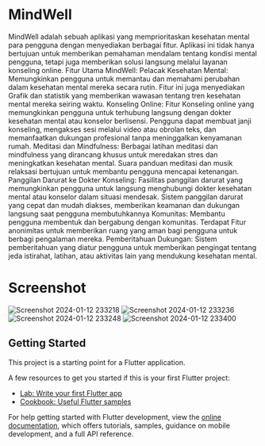 # MindWell

MindWell adalah sebuah aplikasi yang memprioritaskan kesehatan mental para pengguna dengan menyediakan berbagai fitur. Aplikasi ini tidak hanya bertujuan untuk memberikan pemahaman mendalam tentang kondisi mental pengguna, tetapi juga memberikan solusi langsung melalui layanan konseling online. Fitur Utama MindWell: Pelacak Kesehatan Mental: Memungkinkan pengguna untuk memantau dan memahami perubahan dalam kesehatan mental mereka secara rutin. Fitur ini juga menyediakan Grafik dan statistik yang memberikan wawasan tentang tren kesehatan mental mereka seiring waktu. Konseling Online: Fitur Konseling online yang memungkinkan pengguna untuk terhubung langsung dengan dokter kesehatan mental atau konselor berlisensi. Pengguna dapat membuat janji konseling, mengakses sesi melalui video atau obrolan teks, dan memanfaatkan dukungan profesional tanpa meninggalkan kenyamanan rumah. Meditasi dan Mindfulness: Berbagai latihan meditasi dan mindfulness yang dirancang khusus untuk meredakan stres dan meningkatkan kesehatan mental. Suara panduan meditasi dan musik relaksasi bertujuan untuk membantu pengguna mencapai ketenangan. Panggilan Darurat ke Dokter Konseling: Fasilitas panggilan darurat yang memungkinkan pengguna untuk langsung menghubungi dokter kesehatan mental atau konselor dalam situasi mendesak. Sistem panggilan darurat yang cepat dan mudah diakses, memberikan keamanan dan dukungan langsung saat pengguna membutuhkannya Komunitas: Membantu pengguna membentuk dan bergabung dengan komunitas. Terdapat Fitur anonimitas untuk memberikan ruang yang aman bagi pengguna untuk berbagi pengalaman mereka. Pemberitahuan Dukungan: Sistem pemberitahuan yang diatur pengguna untuk memberikan pengingat tentang jeda istirahat, latihan, atau aktivitas lain yang mendukung kesehatan mental.

# Screenshot
![Screenshot 2024-01-12 233218](https://github.com/muamarzidan/MindWell/assets/89593258/a3b5a82d-93d5-41a8-82cc-2f3208ffd128)
![Screenshot 2024-01-12 233236](https://github.com/muamarzidan/MindWell/assets/89593258/68423d5d-d541-44c9-b024-8cd69c25df92)
![Screenshot 2024-01-12 233248](https://github.com/muamarzidan/MindWell/assets/89593258/c0a2856e-7678-4b6a-a690-5654aeb527d8)
![Screenshot 2024-01-12 233400](https://github.com/muamarzidan/MindWell/assets/89593258/66433312-de3d-4f00-b0eb-4cca78c37f04)



## Getting Started

This project is a starting point for a Flutter application.

A few resources to get you started if this is your first Flutter project:

- [Lab: Write your first Flutter app](https://docs.flutter.dev/get-started/codelab)
- [Cookbook: Useful Flutter samples](https://docs.flutter.dev/cookbook)

For help getting started with Flutter development, view the
[online documentation](https://docs.flutter.dev/), which offers tutorials,
samples, guidance on mobile development, and a full API reference.
